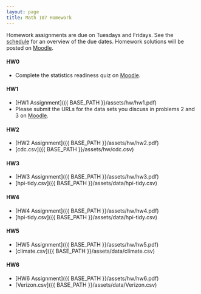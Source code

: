 ```yaml
---
layout: page
title: Math 107 Homework
---
```


Homework assignments are due on Tuesdays and Fridays. See the [schedule](schedule.html) for an overview of the due dates. Homework solutions will be posted on [Moodle](https://moodle.lawrence.edu/).

#### HW0

* Complete the statistics readiness quiz on [Moodle](https://moodle.lawrence.edu/).

#### HW1

* [HW1 Assignment]({{ BASE_PATH }}/assets/hw/hw1.pdf)
* Please submit the URLs for the data sets you discuss in problems 2 and 3 on [Moodle](https://moodle.lawrence.edu/).

#### HW2
* [HW2 Assignment]({{ BASE_PATH }}/assets/hw/hw2.pdf)
* [cdc.csv]({{ BASE_PATH }}/assets/hw/cdc.csv)

#### HW3
* [HW3 Assignment]({{ BASE_PATH }}/assets/hw/hw3.pdf)
* [hpi-tidy.csv]({{ BASE_PATH }}/assets/data/hpi-tidy.csv)

#### HW4
* [HW4 Assignment]({{ BASE_PATH }}/assets/hw/hw4.pdf)
* [hpi-tidy.csv]({{ BASE_PATH }}/assets/data/hpi-tidy.csv)

#### HW5
* [HW5 Assignment]({{ BASE_PATH }}/assets/hw/hw5.pdf)
* [climate.csv]({{ BASE_PATH }}/assets/data/climate.csv)

#### HW6
* [HW6 Assignment]({{ BASE_PATH }}/assets/hw/hw6.pdf)
* [Verizon.csv]({{ BASE_PATH }}/assets/data/Verizon.csv)